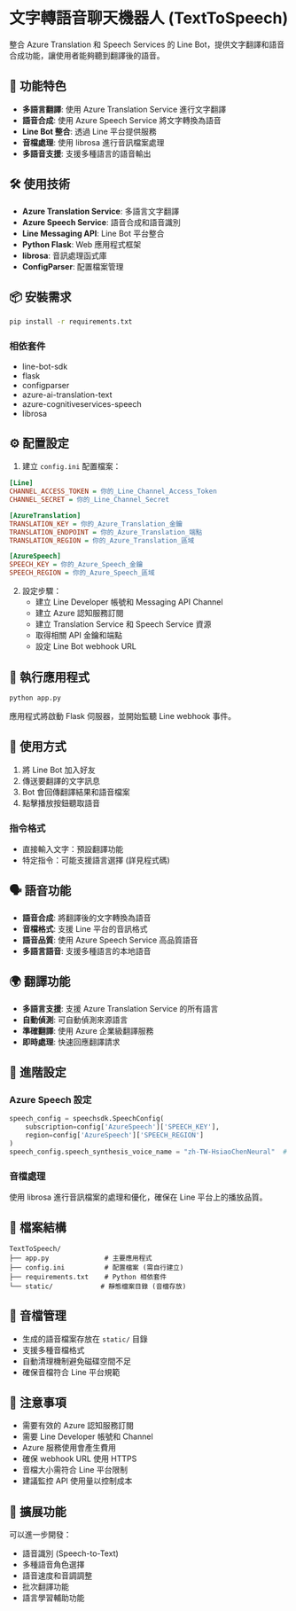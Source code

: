 # 文字轉語音聊天機器人 (TextToSpeech)

整合 Azure Translation 和 Speech Services 的 Line Bot，提供文字翻譯和語音合成功能，讓使用者能夠聽到翻譯後的語音。

## 🚀 功能特色

- **多語言翻譯**: 使用 Azure Translation Service 進行文字翻譯
- **語音合成**: 使用 Azure Speech Service 將文字轉換為語音
- **Line Bot 整合**: 透過 Line 平台提供服務
- **音檔處理**: 使用 librosa 進行音訊檔案處理
- **多語音支援**: 支援多種語言的語音輸出

## 🛠️ 使用技術

- **Azure Translation Service**: 多語言文字翻譯
- **Azure Speech Service**: 語音合成和語音識別
- **Line Messaging API**: Line Bot 平台整合
- **Python Flask**: Web 應用程式框架
- **librosa**: 音訊處理函式庫
- **ConfigParser**: 配置檔案管理

## 📦 安裝需求

```bash
pip install -r requirements.txt
```

### 相依套件
- line-bot-sdk
- flask
- configparser
- azure-ai-translation-text
- azure-cognitiveservices-speech
- librosa

## ⚙️ 配置設定

1. 建立 `config.ini` 配置檔案：

```ini
[Line]
CHANNEL_ACCESS_TOKEN = 你的_Line_Channel_Access_Token
CHANNEL_SECRET = 你的_Line_Channel_Secret

[AzureTranslation]
TRANSLATION_KEY = 你的_Azure_Translation_金鑰
TRANSLATION_ENDPOINT = 你的_Azure_Translation_端點
TRANSLATION_REGION = 你的_Azure_Translation_區域

[AzureSpeech]
SPEECH_KEY = 你的_Azure_Speech_金鑰
SPEECH_REGION = 你的_Azure_Speech_區域
```

2. 設定步驟：
   - 建立 Line Developer 帳號和 Messaging API Channel
   - 建立 Azure 認知服務訂閱
   - 建立 Translation Service 和 Speech Service 資源
   - 取得相關 API 金鑰和端點
   - 設定 Line Bot webhook URL

## 🚀 執行應用程式

```bash
python app.py
```

應用程式將啟動 Flask 伺服器，並開始監聽 Line webhook 事件。

## 💬 使用方式

1. 將 Line Bot 加入好友
2. 傳送要翻譯的文字訊息
3. Bot 會回傳翻譯結果和語音檔案
4. 點擊播放按鈕聽取語音

### 指令格式
- 直接輸入文字：預設翻譯功能
- 特定指令：可能支援語言選擇 (詳見程式碼)

## 🗣️ 語音功能

- **語音合成**: 將翻譯後的文字轉換為語音
- **音檔格式**: 支援 Line 平台的音訊格式
- **語音品質**: 使用 Azure Speech Service 高品質語音
- **多語言語音**: 支援多種語言的本地語音

## 🌍 翻譯功能

- **多語言支援**: 支援 Azure Translation Service 的所有語言
- **自動偵測**: 可自動偵測來源語言
- **準確翻譯**: 使用 Azure 企業級翻譯服務
- **即時處理**: 快速回應翻譯請求

## 🔧 進階設定

### Azure Speech 設定
```python
speech_config = speechsdk.SpeechConfig(
    subscription=config['AzureSpeech']['SPEECH_KEY'], 
    region=config['AzureSpeech']['SPEECH_REGION']
)
speech_config.speech_synthesis_voice_name = "zh-TW-HsiaoChenNeural"  # 可調整語音
```

### 音檔處理
使用 librosa 進行音訊檔案的處理和優化，確保在 Line 平台上的播放品質。

## 📁 檔案結構

```
TextToSpeech/
├── app.py              # 主要應用程式
├── config.ini          # 配置檔案 (需自行建立)
├── requirements.txt    # Python 相依套件
└── static/            # 靜態檔案目錄 (音檔存放)
```

## 🎵 音檔管理

- 生成的語音檔案存放在 `static/` 目錄
- 支援多種音檔格式
- 自動清理機制避免磁碟空間不足
- 確保音檔符合 Line 平台規範

## 📝 注意事項

- 需要有效的 Azure 認知服務訂閱
- 需要 Line Developer 帳號和 Channel
- Azure 服務使用會產生費用
- 確保 webhook URL 使用 HTTPS
- 音檔大小需符合 Line 平台限制
- 建議監控 API 使用量以控制成本

## 🚀 擴展功能

可以進一步開發：
- 語音識別 (Speech-to-Text)
- 多種語音角色選擇
- 語音速度和音調調整
- 批次翻譯功能
- 語言學習輔助功能